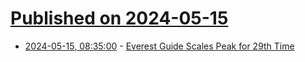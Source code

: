 # [Published on 2024-05-15](index.md)

* [2024-05-15, 08:35:00](https://soylentnews.org/article.pl?sid=24/05/14/042210&from=rss) - [Everest Guide Scales Peak for 29th Time](https://soylentnews.org/article.pl?sid=24/05/14/042210&from=rss)
